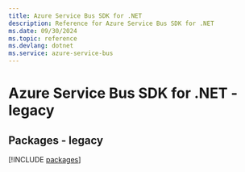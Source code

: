 ```yaml
---
title: Azure Service Bus SDK for .NET
description: Reference for Azure Service Bus SDK for .NET
ms.date: 09/30/2024
ms.topic: reference
ms.devlang: dotnet
ms.service: azure-service-bus
---
```

# Azure Service Bus SDK for .NET - legacy
## Packages - legacy
[!INCLUDE [packages](service-bus-index.md)]